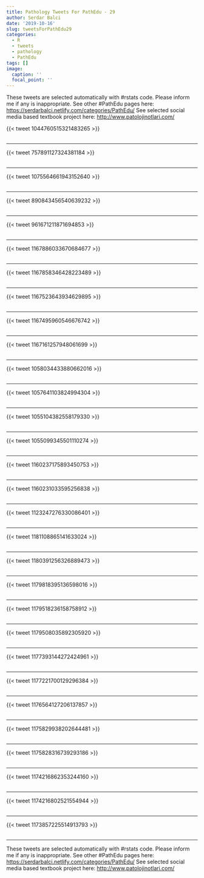 ```yaml
---
title: Pathology Tweets For PathEdu - 29
author: Serdar Balci
date: '2019-10-16'
slug: tweetsForPathEdu29
categories:
  - R
  - tweets
  - pathology
  - PathEdu
tags: []
image:
  caption: ''
  focal_point: ''
---
```



These tweets are selected automatically with #rstats code. Please inform me if any is inappropriate.
See other #PathEdu pages here: https://serdarbalci.netlify.com/categories/PathEdu/ 
See selected social media based textbook project here: http://www.patolojinotlari.com/

{{< tweet 1044760515321483265 >}}
<br>
<br>
<hr>
{{< tweet 757891127324381184 >}}
<br>
<br>
<hr>
{{< tweet 1075564661943152640 >}}
<br>
<br>
<hr>
{{< tweet 890843456540639232 >}}
<br>
<br>
<hr>
{{< tweet 961671211871694853 >}}
<br>
<br>
<hr>
{{< tweet 1167886033670684677 >}}
<br>
<br>
<hr>
{{< tweet 1167858346428223489 >}}
<br>
<br>
<hr>
{{< tweet 1167523643934629895 >}}
<br>
<br>
<hr>
{{< tweet 1167495960546676742 >}}
<br>
<br>
<hr>
{{< tweet 1167161257948061699 >}}
<br>
<br>
<hr>
{{< tweet 1058034433880662016 >}}
<br>
<br>
<hr>
{{< tweet 1057641103824994304 >}}
<br>
<br>
<hr>
{{< tweet 1055104382558179330 >}}
<br>
<br>
<hr>
{{< tweet 1055099345501110274 >}}
<br>
<br>
<hr>
{{< tweet 1160237175893450753 >}}
<br>
<br>
<hr>
{{< tweet 1160231033595256838 >}}
<br>
<br>
<hr>
{{< tweet 1123247276330086401 >}}
<br>
<br>
<hr>
{{< tweet 1181108865141633024 >}}
<br>
<br>
<hr>
{{< tweet 1180391256326889473 >}}
<br>
<br>
<hr>
{{< tweet 1179818395136598016 >}}
<br>
<br>
<hr>
{{< tweet 1179518236158758912 >}}
<br>
<br>
<hr>
{{< tweet 1179508035892305920 >}}
<br>
<br>
<hr>
{{< tweet 1177393144272424961 >}}
<br>
<br>
<hr>
{{< tweet 1177221700129296384 >}}
<br>
<br>
<hr>
{{< tweet 1176564127206137857 >}}
<br>
<br>
<hr>
{{< tweet 1175829938202644481 >}}
<br>
<br>
<hr>
{{< tweet 1175828316739293186 >}}
<br>
<br>
<hr>
{{< tweet 1174216862353244160 >}}
<br>
<br>
<hr>
{{< tweet 1174216802521554944 >}}
<br>
<br>
<hr>
{{< tweet 1173857225514913793 >}}
<br>
<br>
<hr>


These tweets are selected automatically with #rstats code. Please inform me if any is inappropriate.
See other #PathEdu pages here: https://serdarbalci.netlify.com/categories/PathEdu/ 
See selected social media based textbook project here: http://www.patolojinotlari.com/

